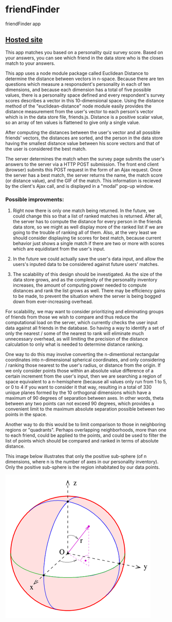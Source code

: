 # friendFinder
friendFinder app

## [Hosted site](https://fictivefriendfinder.herokuapp.com/)

This app matches you based on a personality quiz survey score. Based on your answers, you can see which friend in the data store who is the closes match to your answers.

This app uses a node module package called Euclidean Distance to determine the distance between vectors in n-space. Because there are ten questions which measure a responsdent's personality in each of ten dimensions, and because each dimension has a total of five possible values, there is a personality space defined and every respondent's survey scores describes a vector in this 10-dimensional space. Using the distance method of the "euclidean-distance" node module easily provides the distance measurement from the user's vector to each person's vector which is in the data store file, friends.js. Distance is a positive scalar value, so an array of ten values is flattened to give only a single value.

After computing the distances between the user's vector and all possible friends' vectors, the distances are sorted, and the person in the data store having the smallest distance value between his score vectors and that of the user is considered the best match.

The server determines the match when the survey page submits the user's answers to the server via a HTTP POST submission. The front end client (browser) submits this POST request in the form of an Ajax request. Once the server has a best match, the server returns the name, the match score (or distance value), and the GIF of the match. This information is recieved by the client's Ajax call, and is displayed in a "modal" pop-up window.

### Possible improvments:

1. Right now there is only one match being returned. In the future, we could change this so that a list of ranked matches is returned. After all, the server has to compute the distance for every person in the friends data store, so we might as well display more of the ranked list if we are going to the trouble of ranking all of them. Also, at the very least we should consider displaying tie scores for best match, because current behavior just shows a single match if there are two or more with scores which are equidistant from the user's input.

2. In  the future we could actually save the user's data input, and allow the users's inputed data to be considered against future users' matches.

3. The scalability of this design should be investigated. As the size of the data store grows, and as the complexity of the personality inventory increases, the amount of computing power needed to compute distances and rank the list grows as well. There may be efficiency gains to be made, to prevent the situation where the server is being bogged down from ever-increasing overhead.

For scalability, we may want to consider prioritizing and eliminating groups of friends from those we wish to compare and thus reduce the computational load on the server, which currently checks the user input data against all friends in the database. So having a way to identify a set of only the nearest / some of the nearest to rank will eliminate much unnecessary overhead, as will limiting the precision of the distance calculation to only what is needed to determine distance ranking.

One way to do this may involve converting the n-dimentional rectangular coordinates into n-dimensional spherical coordinates, and only considering / ranking those nearest to the user's radius, or distance from the origin. If we only consider points those within an absolute value difference of a certain increment from the user's input, then we are searching a region of space equivalent to a n-hemisphere (because all values only run from 1 to 5, or 0 to 4 if you want to consider it that way, resulting in a total of 330 unique planes formed by the 10 orthogonal dimensions which have a maximum of 90 degrees of separation between axes. In other words, theta between any two points can not exceed 90 degrees, which provides a convenient limit to the maximum absolute separation possible between two points in the space.

Another way to do this would be to limit comparison to those in neighboring regions or "quadrants". Perhaps overlapping neighborhoods, more than one to each friend, could be applied to the points, and could be used to filter the list of points which should be compared and ranked in terms of absolute distance.

This image below illustrates that only the positive sub-sphere (of n dimensions, where n is the number of axes in our personality inventory). Only the positive sub-sphere is the region inhabitated by our data points.

![Positive Region of 3-sphere](./positiveSubsphere.png)
